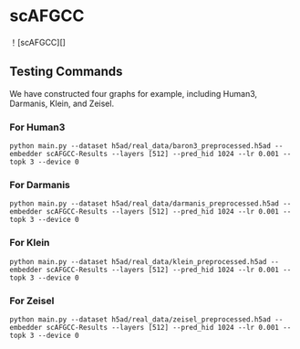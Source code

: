 # scAFGCC
！[scAFGCC][]
## Testing Commands
We have constructed four graphs for example, including Human3, Darmanis, Klein, and Zeisel.

### For Human3
```
python main.py --dataset h5ad/real_data/baron3_preprocessed.h5ad --embedder scAFGCC-Results --layers [512] --pred_hid 1024 --lr 0.001 --topk 3 --device 0
```
### For Darmanis
```
python main.py --dataset h5ad/real_data/darmanis_preprocessed.h5ad --embedder scAFGCC-Results --layers [512] --pred_hid 1024 --lr 0.001 --topk 3 --device 0
```
### For Klein
```
python main.py --dataset h5ad/real_data/klein_preprocessed.h5ad --embedder scAFGCC-Results --layers [512] --pred_hid 1024 --lr 0.001 --topk 3 --device 0
```
### For Zeisel
```
python main.py --dataset h5ad/real_data/zeisel_preprocessed.h5ad --embedder scAFGCC-Results --layers [512] --pred_hid 1024 --lr 0.001 --topk 3 --device 0
```
